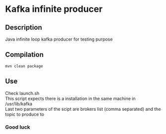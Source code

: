 # Kafka infinite producer

## Description
Java infinite loop kafka producer for testing purpose

## Compilation
``` mvn clean package ```

## Use
Check launch.sh  
This script expects there is a installation in the same machine in /usr/lib/kafka  
Last two parameters of the scipt are brokers list (comma separated) and the topic to produce to

### Good luck
